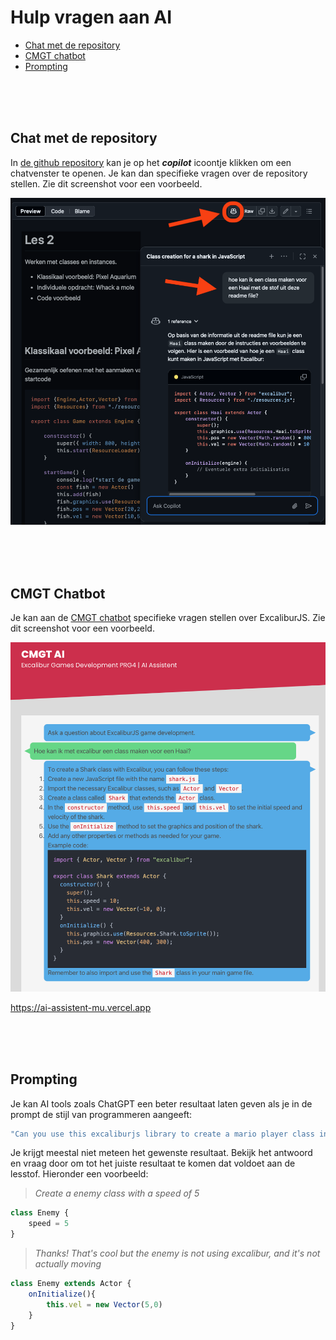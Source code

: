 # Hulp vragen aan AI

- [Chat met de repository](#chat-met-de-repository)
- [CMGT chatbot](#cmgt-chatbot)
- [Prompting](#prompting)

<br><br><br>

## Chat met de repository

In [de github repository](https://github.com/HR-CMGT/PRG04-2024-2025/) kan je op het ***copilot*** icoontje klikken om een chatvenster te openen. Je kan dan specifieke vragen over de repository stellen. Zie dit screenshot voor een voorbeeld.

![copilot](../images/ai-github-assistent.png)

<br><br><br>

## CMGT Chatbot

Je kan aan de [CMGT chatbot](https://ai-assistent-mu.vercel.app) specifieke vragen stellen over ExcaliburJS. Zie dit screenshot voor een voorbeeld.

![vercel](../images/ai-vercel-assistent.png)

https://ai-assistent-mu.vercel.app

<br><br><br>

## Prompting

Je kan AI tools zoals ChatGPT een beter resultaat laten geven als je in de prompt de stijl van programmeren aangeeft:

```js
"Can you use this excaliburjs library to create a mario player class in OOP style in javascript? https://github.com/excaliburjs/Excalibur. You can use import { Actor } from "excalibur" to import the right classes from the library."
```

Je krijgt meestal niet meteen het gewenste resultaat. Bekijk het antwoord en vraag door om tot het juiste resultaat te komen dat voldoet aan de lesstof. Hieronder een voorbeeld:

> *Create a enemy class with a speed of 5*
```js
class Enemy {
    speed = 5
}
```
> *Thanks! That's cool but the enemy is not using excalibur, and it's not actually moving*

```js
class Enemy extends Actor {
    onInitialize(){
        this.vel = new Vector(5,0)
    }
}
```

